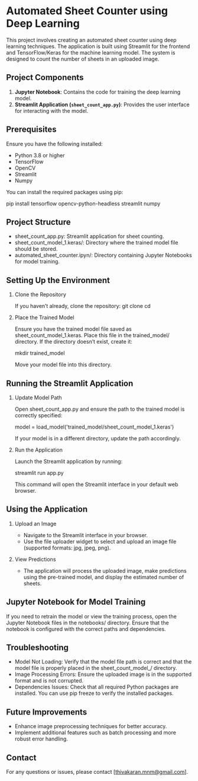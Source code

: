 # Automated Sheet Counter using Deep Learning

This project involves creating an automated sheet counter using deep learning techniques. The application is built using Streamlit for the frontend and TensorFlow/Keras for the machine learning model. The system is designed to count the number of sheets in an uploaded image.

## Project Components

1. **Jupyter Notebook**: Contains the code for training the deep learning model.
2. **Streamlit Application (`sheet_count_app.py`)**: Provides the user interface for interacting with the model.

## Prerequisites

Ensure you have the following installed:

- Python 3.8 or higher
- TensorFlow
- OpenCV
- Streamlit
- Numpy

You can install the required packages using pip:

pip install tensorflow opencv-python-headless streamlit numpy 

## Project Structure
- sheet_count_app.py: Streamlit application for sheet counting.
- sheet_count_model_1.keras/: Directory where the trained model file should be stored.
- automated_sheet_counter.ipyn/: Directory containing Jupyter Notebooks for model training.

## Setting Up the Environment

1. Clone the Repository

   If you haven’t already, clone the repository:
   git clone <repository-url>
   cd <repository-folder>

2. Place the Trained Model

   Ensure you have the trained model file saved as sheet_count_model_1.keras. Place this file in the trained_model/ directory. If the 
   directory doesn’t exist, create it:

   mkdir trained_model

   Move your model file into this directory.

## Running the Streamlit Application
1. Update Model Path

   Open sheet_count_app.py and ensure the path to the trained model is correctly specified:

   model = load_model('trained_model/sheet_count_model_1.keras')

   If your model is in a different directory, update the path accordingly.

2. Run the Application

   Launch the Streamlit application by running:

   streamlit run app.py

   This command will open the Streamlit interface in your default web browser.

## Using the Application
1. Upload an Image

   - Navigate to the Streamlit interface in your browser.
   - Use the file uploader widget to select and upload an image file (supported formats: jpg, jpeg, png).
2. View Predictions

   - The application will process the uploaded image, make predictions using the pre-trained model, and display the estimated number of sheets.

## Jupyter Notebook for Model Training 
If you need to retrain the model or view the training process, open the Jupyter Notebook files in the notebooks/ directory. Ensure that the notebook is configured with the correct paths and dependencies.

## Troubleshooting
- Model Not Loading: Verify that the model file path is correct and that the model file is properly placed in the sheet_count_model_/ directory.
- Image Processing Errors: Ensure the uploaded image is in the supported format and is not corrupted.
- Dependencies Issues: Check that all required Python packages are installed. You can use pip freeze to verify the installed packages.

## Future Improvements
- Enhance image preprocessing techniques for better accuracy.
- Implement additional features such as batch processing and more robust error handling.

## Contact
For any questions or issues, please contact [thivakaran.mnm@gmail.com].
